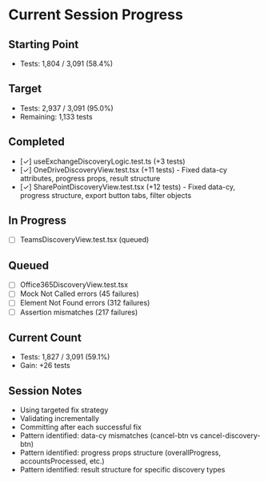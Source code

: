 # Current Session Progress

## Starting Point
- Tests: 1,804 / 3,091 (58.4%)

## Target
- Tests: 2,937 / 3,091 (95.0%)
- Remaining: 1,133 tests

## Completed
- [✓] useExchangeDiscoveryLogic.test.ts (+3 tests)
- [✓] OneDriveDiscoveryView.test.tsx (+11 tests) - Fixed data-cy attributes, progress props, result structure
- [✓] SharePointDiscoveryView.test.tsx (+12 tests) - Fixed data-cy, progress structure, export button tabs, filter objects

## In Progress
- [ ] TeamsDiscoveryView.test.tsx (queued)

## Queued
- [ ] Office365DiscoveryView.test.tsx
- [ ] Mock Not Called errors (45 failures)
- [ ] Element Not Found errors (312 failures)
- [ ] Assertion mismatches (217 failures)

## Current Count
- Tests: 1,827 / 3,091 (59.1%)
- Gain: +26 tests

## Session Notes
- Using targeted fix strategy
- Validating incrementally
- Committing after each successful fix
- Pattern identified: data-cy mismatches (cancel-btn vs cancel-discovery-btn)
- Pattern identified: progress props structure (overallProgress, accountsProcessed, etc.)
- Pattern identified: result structure for specific discovery types
